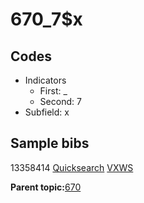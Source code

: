 # 670\_7$x

## Codes

-   Indicators
    -   First: \_
    -   Second: 7
-   Subfield: x

## Sample bibs

13358414 [Quicksearch](https://search.library.yale.edu/catalog/13358414) [VXWS](http://prodorbis.library.yale.edu:7014/vxws/GetHoldingsService?bibId=13358414)

**Parent topic:**[670](../../tags/670/670.md)

